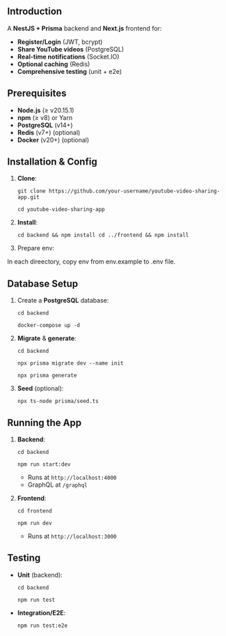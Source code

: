 ## Introduction

A **NestJS + Prisma** backend and **Next.js** frontend for:

- **Register/Login** (JWT, bcrypt)
- **Share YouTube videos** (PostgreSQL)
- **Real-time notifications** (Socket.IO)
- **Optional caching** (Redis)
- **Comprehensive testing** (unit + e2e)

## Prerequisites

- **Node.js** (≥ v20.15.1)
- **npm** (≥ v8) or Yarn
- **PostgreSQL** (v14+)
- **Redis** (v7+) (optional)
- **Docker** (v20+) (optional)

## Installation & Config

1. **Clone**:

   `git clone https://github.com/your-username/youtube-video-sharing-app.git `

   `cd youtube-video-sharing-app`
2. **Install**:

   `cd backend && npm install cd ../frontend && npm install`
3. Prepare env:

In each direectory, copy env from env.example to .env file.

## Database Setup

1. Create a **PostgreSQL** database:

   `cd backend`

   `docker-compose up -d`
2. **Migrate** & **generate**:

   `cd backend`

   `npx prisma migrate dev --name init`

   `npx prisma generate`
3. **Seed** (optional):

   `npx ts-node prisma/seed.ts`

## Running the App

1. **Backend**:

   `cd backend`

   `npm run start:dev`
   - Runs at `http://localhost:4000`
   - GraphQL at `/graphql`
2. **Frontend**:

   `cd frontend`

   `npm run dev`
   - Runs at `http://localhost:3000`

## Testing

- **Unit** (backend):

  `cd backend`

  `npm run test`
- **Integration/E2E**:

  `npm run test:e2e`